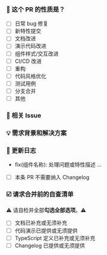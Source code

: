 ### 🤔 这个 PR 的性质是？

- [ ] 日常 bug 修复
- [ ] 新特性提交
- [ ] 文档改进
- [ ] 演示代码改进
- [ ] 组件样式/交互改进
- [ ] CI/CD 改进
- [ ] 重构
- [ ] 代码风格优化
- [ ] 测试用例
- [ ] 分支合并
- [ ] 其他

### 🔗 相关 Issue

<!--
1. 描述相关需求的来源，如相关的 issue 讨论链接。
-->

### 💡 需求背景和解决方案

<!--
1. 要解决的具体问题。
2. 列出最终的 API 实现和用法。
3. 涉及UI/交互变动需要有截图或 GIF。
-->

### 📝 更新日志

<!--
从用户角度描述具体变化，以及可能的 breaking change 和其他风险。
-->

- fix(组件名称): 处理问题或特性描述 ...

- [ ] 本条 PR 不需要纳入 Changelog

### ☑️ 请求合并前的自查清单

⚠️ 请自检并全部**勾选全部选项**。⚠️

- [ ] 文档已补充或无须补充
- [ ] 代码演示已提供或无须提供
- [ ] TypeScript 定义已补充或无须补充
- [ ] Changelog 已提供或无须提供
